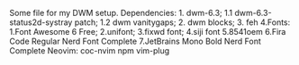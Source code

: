Some file for my DWM setup.
Dependencies:
    1. dwm-6.3;
        1.1 dwm-6.3-status2d-systray patch;
        1.2 dwm vanitygaps;
    2. dwm blocks;
    3. feh
    4.Fonts:
        1.Font Awesome 6 Free;
        2.unifont;
        3.fixwd font;
        4.siji font
        5.8541oem
        6.Fira Code Regular Nerd Font Complete
        7.JetBrains Mono Bold Nerd Font Complete
Neovim:
    coc-nvim
    npm
    vim-plug
        
